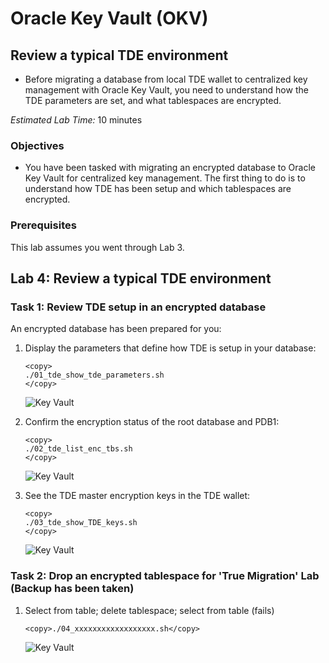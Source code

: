 # Oracle Key Vault (OKV)

## Review a typical TDE environment
- Before migrating a database from local TDE wallet to centralized key management with Oracle Key Vault, you need to understand how the TDE parameters are set, and what tablespaces are encrypted.

*Estimated Lab Time:* 10 minutes

### Objectives
- You have been tasked with migrating an encrypted database to Oracle Key Vault for centralized key management. The first thing to do is to understand how TDE has been setup and which tablespaces are encrypted.

### Prerequisites
This lab assumes you went through Lab 3. 

## Lab 4: Review a typical TDE environment
### Task 1: Review TDE setup in an encrypted database

An encrypted database has been prepared for you:

1. Display the parameters that define how TDE is setup in your database:

    ````
    <copy>
    ./01_tde_show_tde_parameters.sh
    </copy>
    ````

    ![Key Vault](./images/okv_2504_001.png "Display the parameters that define how TDE is setup in your database:")

2. Confirm the encryption status of the root database and PDB1:

    ````
    <copy>
    ./02_tde_list_enc_tbs.sh
    </copy>
    ````

    ![Key Vault](./images/okv_2504_002.png "Confirm the encryption status of the root database and PDB1:")

3. See the TDE master encryption keys in the TDE wallet:

    ````
    <copy>
    ./03_tde_show_TDE_keys.sh
    </copy>
    ````

    ![Key Vault](./images/okv_xxxxxxxxx.png "See the TDE master encryption in the TDE wallet:")

### Task 2: Drop an encrypted tablespace for 'True Migration' Lab (Backup has been taken)

1. Select from table; delete tablespace; select from table (fails)
    ````
    <copy>./04_xxxxxxxxxxxxxxxxxx.sh</copy>
    ````

    ![Key Vault](./images/.png "Make an RMAN backup of an encrypted tablespace:")